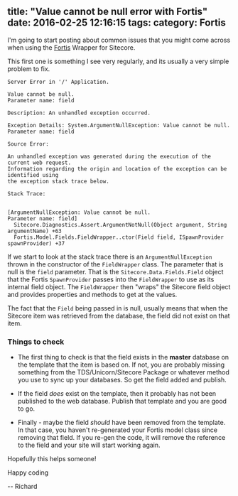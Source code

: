 title: "Value cannot be null error with Fortis"
date: 2016-02-25 12:16:15
tags:
category: Fortis
---

I'm going to start posting about common issues that you might come across when using the [Fortis](http://fortis.ws) Wrapper for Sitecore.

This first one is something I see very regularly, and its usually a very simple problem to fix. 

```
Server Error in '/' Application.

Value cannot be null.
Parameter name: field

Description: An unhandled exception occurred.

Exception Details: System.ArgumentNullException: Value cannot be null.
Parameter name: field

Source Error:

An unhandled exception was generated during the execution of the current web request. 
Information regarding the origin and location of the exception can be identified using 
the exception stack trace below.

Stack Trace:


[ArgumentNullException: Value cannot be null.
Parameter name: field]
  Sitecore.Diagnostics.Assert.ArgumentNotNull(Object argument, String argumentName) +63
  Fortis.Model.Fields.FieldWrapper..ctor(Field field, ISpawnProvider spawnProvider) +37
```

If we start to look at the stack trace there is an `ArgumentNullException` thrown in the constructor of the `FieldWrapper` class. The parameter that is null is the `field` parameter. That is the `Sitecore.Data.Fields.Field` object that the Fortis `SpawnProvider` passes into the `FieldWrapper` to use as its internal field object. The `FieldWrapper` then "wraps" the Sitecore field object and provides properties and methods to get at the values.

The fact that the `Field` being passed in is null, usually means that when the Sitecore item was retrieved from the database, the field did not exist on that item.

### Things to check
* The first thing to check is that the field exists in the **master** database on the template that the item is based on. If not, you are probably missing something from the TDS/Unicorn/Sitecore Package or whatever method you use to sync up your databases. So get the field added and publish.

* If the field _does_ exist on the template, then it probably has not been published to the web database. Publish that template and you are good to go.

* Finally - maybe the field _should_ have been removed from the template. In that case, you haven't re-generated your Fortis model class since removing that field. If you re-gen the code, it will remove the reference to the field and your site will start working again.

Hopefully this helps someone!

Happy coding

-- Richard